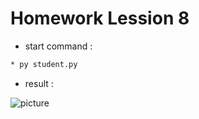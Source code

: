 # Homework Lession 8

* start command :
```cmd
* py student.py
```

* result :

![picture](/homeworkLession8/result.JPG)



